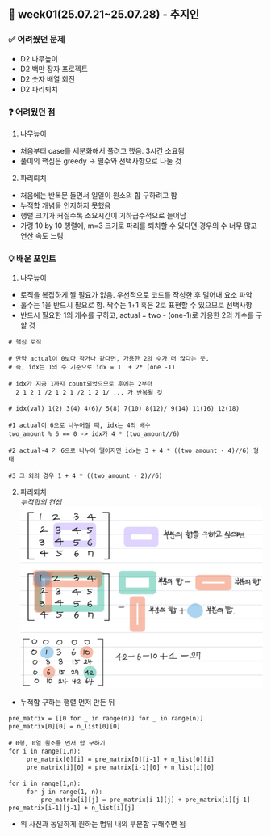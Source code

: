 ## 📘 week01(25.07.21~25.07.28) - 추지인

### ✅ 어려웠던 문제
- D2 나무높이
- D2 백만 장자 프로젝트
- D2 숫자 배열 회전
- D2 파리퇴치

### ❓ 어려웠던 점
1. 나무높이
- 처음부터 case를 세분화해서 풀려고 했음. 3시간 소요됨
- 풀이의 핵심은 greedy -> 필수와 선택사항으로 나눌 것
2. 파리퇴치
- 처음에는 반복문 돌면서 일일이 원소의 합 구하려고 함
- 누적합 개념을 인지하지 못했음
- 행렬 크기가 커질수록 소요시간이 기하급수적으로 늘어남
- 가령 10 by 10 행렬에, m=3 크기로 파리를 퇴치할 수 있다면 경우의 수 너무 많고 연산 속도 느림


### 💡 배운 포인트
1. 나무높이
- 로직을 복잡하게 짤 필요가 없음. 우선적으로 코드를 작성한 후 덜어내 요소 파악
- 홀수는 1을 반드시 필요로 함. 짝수는 1+1 혹은 2로 표현할 수 있으므로 선택사항
- 반드시 필요한 1의 개수를 구하고, actual = two - (one-1)로 가용한 2의 개수를 구할 것
```
# 핵심 로직

# 만약 actual이 0보다 작거나 같다면, 가용한 2의 수가 더 많다는 뜻.
# 즉, idx는 1의 수 기준으로 idx = 1  + 2* (one -1)

# idx가 지금 1까지 count되었으므로 후에는 2부터
  2 1 2 1 /2 1 2 1 /2 1 2 1/ ... 가 반복될 것
  
# idx(val) 1(2) 3(4) 4(6)/ 5(8) 7(10) 8(12)/ 9(14) 11(16) 12(18)

#1 actual이 6으로 나누어질 때, idx는 4의 배수
two_amount % 6 == 0 -> idx가 4 * (two_amount//6)

#2 actual-4 가 6으로 나누어 떨어지면 idx는 3 + 4 * ((two_amount - 4)//6) 형태

#3 그 외의 경우 1 + 4 * ((two_amount - 2)//6)
```
2. 파리퇴치<br/>
*누적합의 컨셉*
![img.png](img.png)
- 누적합 구하는 행렬 먼저 만든 뒤
```
pre_matrix = [[0 for _ in range(n)] for _ in range(n)]
pre_matrix[0][0] = n_list[0][0]

# 0행, 0열 원소들 먼저 합 구하기
for i in range(1,n):
     pre_matrix[0][i] = pre_matrix[0][i-1] + n_list[0][i]
     pre_matrix[i][0] = pre_matrix[i-1][0] + n_list[i][0]

for i in range(1,n):
     for j in range(1, n):
         pre_matrix[i][j] = pre_matrix[i-1][j] + pre_matrix[i][j-1] -pre_matrix[i-1][j-1] + n_list[i][j]
```
- 위 사진과 동일하게 원하는 범위 내의 부분합 구해주면 됨



